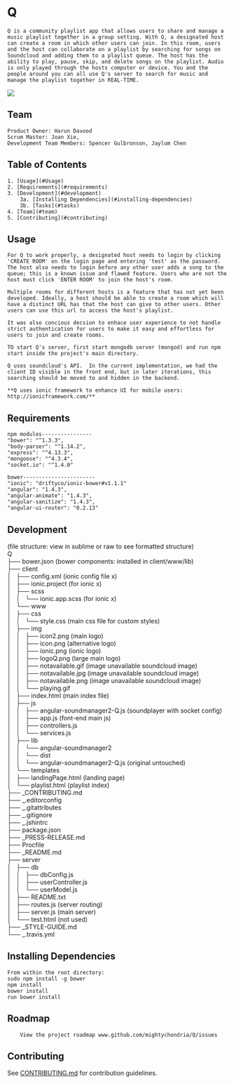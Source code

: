 # Q

    Q is a community playlist app that allows users to share and manage a music playlist together in a group setting. With Q, a designated host can create a room in which other users can join. In this room, users and the host can collaborate on a playlist by searching for songs on Soundcloud and adding them to a playlist queue. The host has the ability to play, pause, skip, and delete songs on the playlist. Audio is only played through the hosts computer or device. You and the people around you can all use Q's server to search for music and manage the playlist together in REAL-TIME.
<img src="http://i.imgur.com/5g2g3Pn.gif"></img>

## Team

    Product Owner: Harun Davood
    Scrum Master: Joan Xie,
    Development Team Members: Spencer Gulbronson, Jaylum Chen

## Table of Contents

    1. [Usage](#Usage)
    2. [Requirements](#requirements)
    3. [Development](#development)
        3a. [Installing Dependencies](#installing-dependencies)
        3b. [Tasks](#tasks)
    4. [Team](#team)
    5. [Contributing](#contributing)

## Usage
    For Q to work properly, a designated host needs to login by clicking 'CREATE ROOM' on the login page and entering 'test' as the password. The host also needs to login before any other user adds a song to the queue; this is a known issue and flawed feature. Users who are not the host must click 'ENTER ROOM' to join the host's room. 

    Multiple rooms for different hosts is a feature that has not yet been developed. Ideally, a host should be able to create a room which will have a distinct URL has that the host can give to other users. Other users can use this url to access the host's playlist. 

    It was also concious decsion to enhace user experience to not handle strict authentication for users to make it easy and effortless for users to join and create rooms.

    TO start Q's server, first start mongodb server (mongod) and run npm start inside the project's main directory.

    Q uses soundcloud's API.  In the current implementation, we had the client ID visible in the front end, but in later iterations, this searching should be moved to and hidden in the backend.
    
    **Q uses ionic framework to enhance UI for mobile users: http://ionicframework.com/**

## Requirements

    npm modules----------------
    "bower": "^1.3.3",
    "body-parser": "^1.14.2",
    "express": "^4.13.3",
    "mongoose": "^4.3.4",
    "socket.io": "^1.4.0"

    bower-----------------------
    "ionic": "driftyco/ionic-bower#v1.1.1"
    "angular": "1.4.3",
    "angular-animate": "1.4.3",
    "angular-sanitize": "1.4.3",
    "angular-ui-router": "0.2.13"

## Development
(file structure: view in sublime or raw to see formatted structure)<br>
Q <br>
├── bower.json (bower components: installed in client/www/lib)<br>
├── client<br>
│   ├── config.xml (ionic config file x)<br>
│   ├── ionic.project (for ionic x)<br>
│   ├── scss<br>
│   │   └── ionic.app.scss (for ionic x)<br>
│   └── www<br>
│       ├── css<br>
│       │   └── style.css (main css file for custom styles)<br>
│       ├── img<br>
│       │   ├── icon2.png (main logo)<br>
│       │   ├── icon.png (alternative logo)<br>
│       │   ├── ionic.png (ionic logo)<br>
│       │   ├── logoQ.png (large main logo)<br>
│       │   ├── notavailable.gif (image unavailable soundcloud image)<br>
│       │   ├── notavailable.jpg (image unavailable soundcloud image)<br>
│       │   ├── notavailable.png (image unavailable soundcloud image)<br>
│       │   └── playing.gif<br>
│       ├── index.html (main index file)<br>
│       ├── js<br>
│       │   ├── angular-soundmanager2-Q.js (soundplayer with socket config)<br>
│       │   ├── app.js (font-end main js)<br>
│       │   ├── controllers.js <br>
│       │   └── services.js<br>
│       ├── lib<br>
│       │   └── angular-soundmanager2<br>
│       │       └── dist<br>
│       │           └── angular-soundmanager2-Q.js (original untouched)<br>
│       └── templates<br>
│           ├── landingPage.html (landing page)<br>
│           └── playlist.html (playlist index)<br>
├── _CONTRIBUTING.md<br>
├── _.editorconfig<br>
├── _.gitattributes<br>
├── _.gitignore<br>
├── _.jshintrc<br>
├── package.json<br>
├── _PRESS-RELEASE.md<br>
├── Procfile<br>
├── _README.md<br>
├── server<br>
│   ├── db<br>
│   │   ├── dbConfig.js<br>
│   │   ├── userController.js<br>
│   │   └── userModel.js<br>
│   ├── README.txt<br>
│   ├── routes.js (server routing)<br>
│   ├── server.js (main server)<br>
│   └── test.html (not used)<br>
├── _STYLE-GUIDE.md<br>
└── _.travis.yml<br>


## Installing Dependencies

    From within the root directory:
    sudo npm install -g bower
    npm install
    bower install
    run bower install

## Roadmap

        View the project roadmap www.github.com/mightychondria/Q/issues


## Contributing

See [CONTRIBUTING.md](CONTRIBUTING.md) for contribution guidelines.
